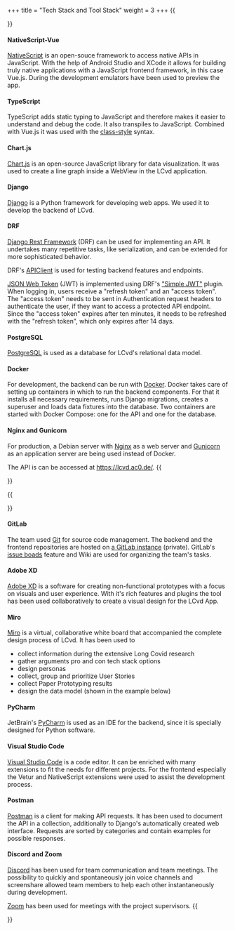 +++
title = "Tech Stack and Tool Stack"
weight = 3
+++
{{<section title="Tech Stack">}}
#### NativeScript-Vue
[NativeScript](https://nativescript.org/) is an open-souce framework to access native APIs in JavaScript. 
With the help of Android Studio and XCode it allows for building truly native applications with a JavaScript frontend 
framework, in this case Vue.js.
During the development emulators have been used to preview the app.

#### TypeScript
TypeScript adds static typing to JavaScript and therefore makes it easier to understand and debug the code.
It also transpiles to JavaScript. Combined with Vue.js it was used with the
[class-style](https://class-component.vuejs.org/) syntax.

#### Chart.js
[Chart.js](https://www.chartjs.org/) is an open-source JavaScript library for data visualization. It was used to create
a line graph inside a WebView in the LCvd application.

#### Django
[Django](https://www.djangoproject.com/) is a Python framework for developing web apps. We used it 
to develop the backend of LCvd. 

#### DRF
[Django Rest Framework](https://www.django-rest-framework.org/) (DRF) can be used for implementing an API. 
It undertakes many repetitive tasks, like serialization, and can be extended for more sophisticated 
behavior. 

DRF's [APIClient](https://www.django-rest-framework.org/api-guide/testing/#apiclient) is used for testing backend features 
and endpoints.

[JSON Web Token](https://datatracker.ietf.org/doc/html/rfc7519) (JWT) is implemented using DRF's ["Simple JWT"](https://django-rest-framework-simplejwt.readthedocs.io/en/latest/) plugin.
When logging in, users receive a "refresh token" and an "access token". The "access token" needs to be sent in Authentication request headers 
to authenticate the user, if they want to access a protected API endpoint. Since the "access token" expires after ten minutes, 
it needs to be refreshed with the "refresh token", which only expires after 14 days.

#### PostgreSQL
[PostgreSQL](https://www.postgresql.org/) is used as a database for LCvd's relational data model. 

#### Docker
For development, the backend can be run with [Docker](https://www.docker.com/). Docker takes care of setting up containers
in which to run the backend components. For that it installs all necessary requirements, runs Django migrations, 
creates a superuser and loads data fixtures into the database. Two containers are started with Docker Compose: 
one for the API and one for the database.

#### Nginx and Gunicorn
For production, a Debian server with [Nginx](https://www.nginx.com/) as a web server and  [Gunicorn](https://gunicorn.org/) 
as an application server are being used instead of Docker. 

The API is can be accessed at https://lcvd.ac0.de/.
{{</section>}}

{{<section title="Tool Stack">}}
#### GitLab
The team used [Git](https://git-scm.com/) for source code management. The backend and the frontend repositories are hosted on 
[a GitLab instance](https://git.myhki.de/) (private). GitLab's [issue boads](https://docs.gitlab.com/ee/user/project/issue_board.html) 
feature and Wiki are used for organizing the team's tasks.

#### Adobe XD
[Adobe XD](https://www.adobe.com/de/products/xd.html) is a software for creating non-functional prototypes with a focus on visuals and user experience. With it's rich features and plugins the tool has been
used collaboratively to create a visual design for the LCvd App.

#### Miro
[Miro](https://miro.com/) is a virtual, collaborative white board that accompanied the complete design process of LCvd. It has been used to 
* collect information during the extensive Long Covid research
* gather arguments pro and con tech stack options
* design personas
* collect, group and prioritize User Stories 
* collect Paper Prototyping results
* design the data model (shown in the example below)

#### PyCharm
JetBrain's [PyCharm](https://www.jetbrains.com/pycharm/) is used as an IDE for the backend, since it is specially 
designed for Python software. 

#### Visual Studio Code
[Visual Studio Code](https://code.visualstudio.com/) is a code editor. It can be enriched with many extensions to fit
the needs for different projects.
For the frontend especially the Vetur and NativeScript extensions were used to assist the development process.

#### Postman
[Postman](https://www.postman.com/) is a client for making API requests. It has been used to document the API 
in a collection, additionally to Django's automatically created web interface. 
Requests are sorted by categories and contain examples for possible responses. 

#### Discord and Zoom
[Discord](https://discord.com/) has been used for team communication and team meetings. The possibility to quickly and 
spontaneously join voice channels and screenshare allowed team members to help each other instantaneously during 
development.

[Zoom](https://htw-berlin.zoom.us/) has been used for meetings with the project supervisors. 
{{</section>}}
